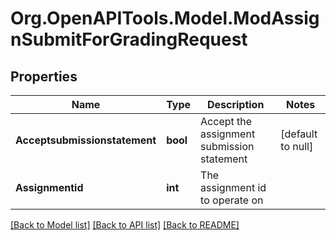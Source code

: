 # Org.OpenAPITools.Model.ModAssignSubmitForGradingRequest

## Properties

Name | Type | Description | Notes
------------ | ------------- | ------------- | -------------
**Acceptsubmissionstatement** | **bool** | Accept the assignment submission statement | [default to null]
**Assignmentid** | **int** | The assignment id to operate on | 

[[Back to Model list]](../README.md#documentation-for-models) [[Back to API list]](../README.md#documentation-for-api-endpoints) [[Back to README]](../README.md)

